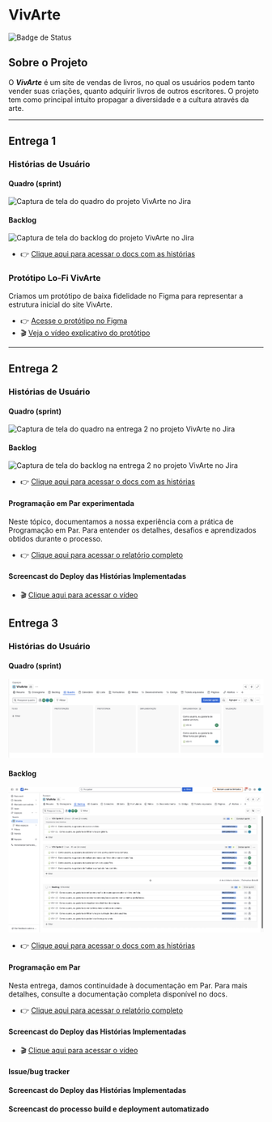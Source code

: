 # VivArte

![Badge de Status](https://img.shields.io/badge/Status-Em%20Desenvolvimento-yellow)

## Sobre o Projeto

O _**VivArte**_ é um site de vendas de livros, no qual os usuários podem tanto vender suas criações, quanto adquirir livros de outros escritores. O projeto tem como principal intuito propagar a diversidade e a cultura através da arte.

---

## Entrega 1

### Histórias de Usuário

#### Quadro (sprint)

![Captura de tela do quadro do projeto VivArte no Jira](img/quadro.png)

#### Backlog

![Captura de tela do backlog do projeto VivArte no Jira](img/backlog1.png)

- 👉 [Clique aqui para acessar o docs com as histórias](https://docs.google.com/document/d/1RLXJphhes-Kdtzw0TnwXNYpnUd-U_wLkc0-pWla9O64/edit?tab=t.0)

### Protótipo Lo-Fi VivArte

Criamos um protótipo de baixa fidelidade no Figma para representar a estrutura inicial do site VivArte.

- 👉 [Acesse o protótipo no Figma](https://www.figma.com/design/1wkZo2pTqCO0kfTdtsA6OL/VivArte?node-id=0-1&p=f&m=draw)
- 🎬 [Veja o vídeo explicativo do protótipo](https://youtu.be/oX5jcyQ2it0?feature=shared)

---

## Entrega 2

### Histórias de Usuário 

#### Quadro (sprint)

![Captura de tela do quadro na entrega 2 no projeto VivArte no Jira](img/quadro2.png)

#### Backlog

![Captura de tela do backlog na entrega 2 no projeto VivArte no Jira](img/backlog2.png)

- 👉 [Clique aqui para acessar o docs com as histórias](https://docs.google.com/document/d/1RLXJphhes-Kdtzw0TnwXNYpnUd-U_wLkc0-pWla9O64/edit?tab=t.0)

#### Programação em Par experimentada

Neste tópico, documentamos a nossa experiência com a prática de Programação em Par. Para entender os detalhes, desafios e aprendizados obtidos durante o processo.

- 👉 [Clique aqui para acessar o relatório completo](https://docs.google.com/document/d/1M8ozVoiFYHHC7XLW48OckMtKpWRVdXbWguwumzyfgT8/edit?usp=sharing)

#### Screencast do Deploy das Histórias Implementadas

- 🎬 [Clique aqui para acessar o vídeo](https://youtu.be/tKdBd-vtArg)

## Entrega 3

### Histórias do Usuário

#### Quadro (sprint)

![Captura de tela do quadro na entrega 3 no projeto VivArte no Jira](img/backlog3.png)

#### Backlog

![Captura de tela do backlog na entrega 3 no projeto VivArte no Jira](img/jira.png)

- 👉 [Clique aqui para acessar o docs com as histórias](https://docs.google.com/document/d/1RLXJphhes-Kdtzw0TnwXNYpnUd-U_wLkc0-pWla9O64/edit?tab=t.0)

#### Programação em Par

Nesta entrega, damos continuidade à documentação em Par. Para mais detalhes, consulte a documentação completa disponível no docs.

- 👉 [Clique aqui para acessar o relatório completo](https://docs.google.com/document/d/1M8ozVoiFYHHC7XLW48OckMtKpWRVdXbWguwumzyfgT8/edit?usp=sharing)

#### Screencast do Deploy das Histórias Implementadas

- 🎬 [Clique aqui para acessar o vídeo]([https://youtu.be/tKdBd-vtArg](https://youtu.be/VrKWUx5uOKg?si=XlYa-4PaE0skhI0j))

#### Issue/bug tracker

#### Screencast do Deploy das Histórias Implementadas

#### Screencast do processo build e deployment automatizado

